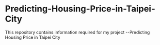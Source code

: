 # Predicting-Housing-Price-in-Taipei-City
This repository contains information required for my project --Predicting Housing Price in Taipei City
